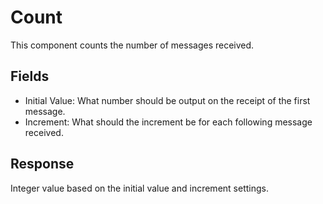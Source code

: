 # Count

This component counts the number of messages received.

## Fields

- Initial Value: What number should be output on the receipt of the first message.
- Increment: What should the increment be for each following message received.

## Response

Integer value based on the initial value and increment settings.
